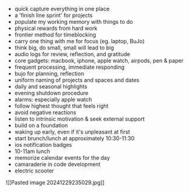- quick capture everything in one place
- a 'finish line sprint' for projects
- populate my working memory with things to do
- physical rewards from hard work
- frontier method for timeblocking
- carry one thing with me for focus (eg. laptop, BuJo)
- think big, do small, small will lead to big
- audio logs for review, reflection, and gratitude
- core gadgets: macbook, iphone, apple watch, airpods, pen & paper
- frequent processing, immediate responding 
- bujo for planning, reflection
- uniform naming of projects and spaces and dates
- daily and seasonal highlights
- evening shutdown procedure
- alarms: especially apple watch
- follow highest thought that feels right
- avoid negative reactions
- listen to intrinsic motivation & seek external support
- build on a foundation
- waking up early, even if it's unpleasant at first
- start brunch/lunch at approximately 10:30-11:30
-  ios notification badges
- 10-11am lunch 
- memorize calendar events for the day
- camaraderie in code development 
- electric scooter

![[Pasted image 20241229235029.jpg]]